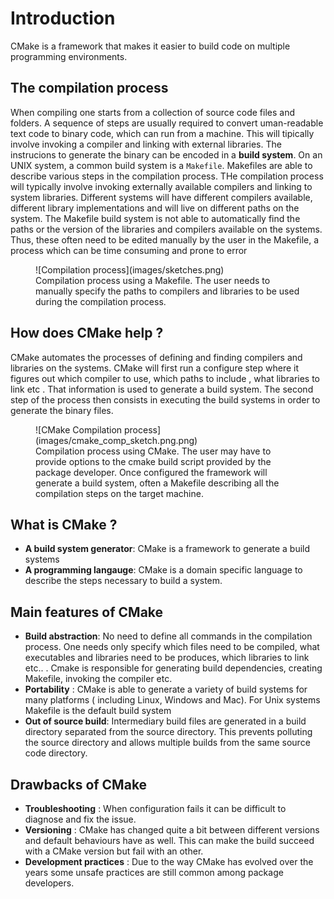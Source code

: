 # Introduction

CMake is a framework that makes it easier to build code on multiple programming environments.

## The compilation process

When compiling one starts from a collection of source code files and folders. A sequence of steps are usually required to convert uman-readable text code to binary code, which can run from a machine.
This will tipically involve invoking a compiler and linking with external libraries.
The instrucions to generate the binary can be encoded in a **build system**. On an UNIX system, a common build system is a `Makefile`. Makefiles are able to describe various steps in the compilation process.
THe compilation process will typically involve invoking externally available compilers and linking to system libraries. Different systems will have different compilers available, different library implementations and will live on different paths on the system. The Makefile build system is not able to automatically find the paths or the version of the libraries and compilers available on the systems.
Thus, these often need to be edited manually by the user in the Makefile, a process which can be time consuming and prone to error

<figure markdown>
![Compilation process](images/sketches.png)
<figcaption> Compilation process using a Makefile. The user needs to manually specify the paths to compilers and libraries to be used during the compilation process.</figcaption>
</figure>


## How does CMake help ?

CMake automates the processes of defining and finding compilers and libraries on the systems.
CMake will first run a configure step where it figures out which compiler to use, which paths to include , what libraries to link etc . That information is used to generate a build system.
The second step of the process then consists in executing the build systems in order to generate the binary files.
<figure markdown>
![CMake Compilation process](images/cmake_comp_sketch.png.png)
<figcaption> Compilation process using CMake. The user may have to provide options to the cmake build script provided by the package developer. Once configured the framework will generate a build system, often a Makefile describing all the compilation steps on the target machine.</figcaption>
</figure>

## What is CMake ?

- **A build system generator**: CMake is a framework to generate a build systems
- **A programming langauge**: CMake is a domain specific language to describe the steps necessary to build a system.

## Main features of CMake

- **Build abstraction**: No need to define all commands in the compilation process. One needs only specify which files need to be compiled, what executables and libraries need to be produces, which libraries to link etc.. . Cmake is responsible for generating build dependencies, creating Makefile, invoking the compiler etc.
- **Portability** : CMake is able to generate a variety of build systems for many platforms ( including Linux, Windows and Mac). For Unix systems Makefile is the default build system
- **Out of source build**: Intermediary build files are generated in a build directory separated from the source directory. This prevents polluting the source directory and allows multiple builds from the same source code directory.

## Drawbacks of CMake

- **Troubleshooting** : When configuration fails it can be difficult to diagnose and fix the issue.
- **Versioning** : CMake has changed quite a bit between different versions and default behaviours have as well. This can make the build succeed with a CMake version but fail with an other.
- **Development practices** : Due to the way CMake has evolved over the years some unsafe practices are still common among package developers.
